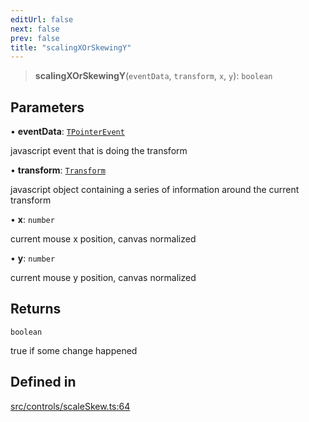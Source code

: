 ```yaml
---
editUrl: false
next: false
prev: false
title: "scalingXOrSkewingY"
---
```


> **scalingXOrSkewingY**(`eventData`, `transform`, `x`, `y`): `boolean`

## Parameters

• **eventData**: [`TPointerEvent`](/api/type-aliases/tpointerevent/)

javascript event that is doing the transform

• **transform**: [`Transform`](/api/type-aliases/transform/)

javascript object containing a series of information around the current transform

• **x**: `number`

current mouse x position, canvas normalized

• **y**: `number`

current mouse y position, canvas normalized

## Returns

`boolean`

true if some change happened

## Defined in

[src/controls/scaleSkew.ts:64](https://github.com/fabricjs/fabric.js/blob/8748628df7e9de00ba77413bfc3ad9e9fe9d4f30/src/controls/scaleSkew.ts#L64)
